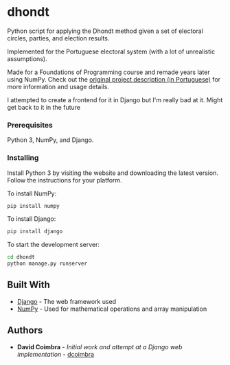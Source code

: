 # dhondt

Python script for applying the Dhondt method given a set of electoral circles, parties, and election results. 


Implemented for the Portuguese electoral system (with a lot of unrealistic assumptions).


Made for a Foundations of Programming course and remade years later using NumPy.
Check out the [original project description (in Portuguese)](https://github.com/HiveMindize/dhondt/blob/master/dhondt.pdf) for more information and usage details.

I attempted to create a frontend for it in Django but I'm really bad at it. Might get back to it in the future

### Prerequisites

Python 3, NumPy, and Django.

### Installing

Install Python 3 by visiting the website and downloading the latest version. Follow the instructions for your platform.

To install NumPy:
```bash
pip install numpy
```

To install Django:
```bash
pip install django
```

To start the development server:
```bash
cd dhondt
python manage.py runserver
```


## Built With

* [Django](https://www.djangoproject.com/) - The web framework used
* [NumPy](https://numpy.org/) - Used for mathematical operations and array manipulation


## Authors

* **David Coimbra** - *Initial work and attempt at a Django web implementation* - [dcoimbra](https://github.com/dcoimbra)
